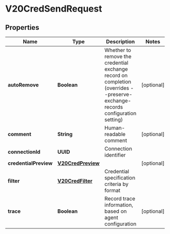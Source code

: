 

# V20CredSendRequest


## Properties

Name | Type | Description | Notes
------------ | ------------- | ------------- | -------------
**autoRemove** | **Boolean** | Whether to remove the credential exchange record on completion (overrides --preserve-exchange-records configuration setting) |  [optional]
**comment** | **String** | Human-readable comment |  [optional]
**connectionId** | **UUID** | Connection identifier | 
**credentialPreview** | [**V20CredPreview**](V20CredPreview.md) |  |  [optional]
**filter** | [**V20CredFilter**](V20CredFilter.md) | Credential specification criteria by format | 
**trace** | **Boolean** | Record trace information, based on agent configuration |  [optional]



